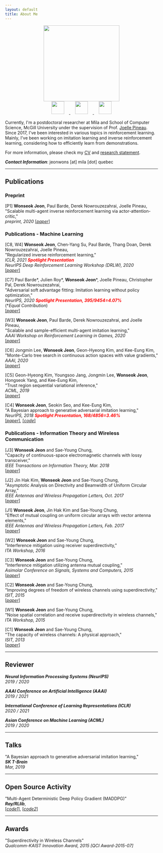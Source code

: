 ```yaml
---
layout: default
title: About Me
---
```


<div class="main-container" style="display: flex;
  justify-content: center;
  margin-bottom: 1rem;
  flex-direction: column;
  align-items: center;">
  <img class="photo" src="https://wsjeon.github.io/images/me.png" style="display:inline-block" width="250"/>
  <div class="icon-container">
    <a href="https://github.com/wsjeon"><img class="icon" src="https://wsjeon.github.io/images/iconmonstr-github-1-240.png" style="display:inline-block; margin: 0rem 1rem; width: 3em;" width="50">
    </a>
    <a href="https://www.linkedin.com/in/wonseok-jeon-108653100/"><img src="https://wsjeon.github.io/images/iconmonstr-linkedin-3-240.png" class="icon" style="display:inline-block; margin: 0rem 1rem; width: 3em;" width="50"/>
    </a>
    <a href="https://scholar.google.com/citations?hl=en&user=ETQY9KAAAAAJ&view_op=list_works&sortby=pubdate"><img src="https://wsjeon.github.io/images/iconmonstr-scholar-3-240.png" class="icon" style="display:inline-block; margin: 0rem 1rem; width: 3em;" width="50"/>
    </a>
  </div>
</div>

Currently, I'm a postdoctoral researcher at Mila and School of Computer Science, McGill University under the supervision of Prof. [Joelle Pineau](https://www.cs.mcgill.ca/~jpineau/). <!--Previously, I was *a postdoctoral researcher at KAIST* . For both postdoc periods,--> Since 2017, I've been interested in various topics in reinforcement learning. Mainly, I've been working on imitation learning and inverse reinforcement learning, considering how to efficiently learn from demonstrations.

<!--During M.S. and Ph. D. at KAIST, I had worked on wireless communication problems and their limitations from the perspectives of information theory, electromagnetism and antenna theory.-->

For more information, please check my [CV](https://wsjeon.github.io/pdfs/Curriculum_Vitae.pdf) and [research statement](https://wsjeon.github.io/pdfs/Research_Statement.pdf).



***Contact Information***: jeonwons [at] mila [dot] quebec


<!---

---
## Education
[*May. 2019 - now*] Postdoctoral researcher at [Mila](https://mila.quebec/) and [School of Computer Science, McGill University](https://cs.mcgill.ca/)
- Advisor: Prof. [Joelle Pineau](https://www.cs.mcgill.ca/~jpineau/).

[*Sep. 2017 - Apr. 2019*] Postdoctoral researcher at [School of Computing, KAIST](https://cs.kaist.ac.kr/) (1 yr 8 mos)
- Advisor: Prof. [Kee-Eung Kim](http://ailab.kaist.ac.kr/).

[*Feb. 2011 - Aug. 2017*] Joint M.S./Ph.D. at [School of Electrical Engineering, KAIST](http://ee.kaist.ac.kr/) (6 yr 7 mos)
- Advisor: Prof. [Sae-Young Chung](http://itml.kaist.ac.kr/).

[*Mar. 2007 - Feb. 2011*] B.S at [School of Electrical and Electronic Engineering, Yonsei University](http://ee.yonsei.ac.kr/) (4 yr)

--->


---
## Publications


### Preprint


[P1] **Wonseok Jeon**, Paul Barde, Derek Nowrouzezahrai, Joelle Pineau,\
"Scalable multi-agent inverse reinforcement learning via actor-attention-critic,"\
*preprint, 2020*
[[*paper*]](https://arxiv.org/abs/2002.10525)


### Publications - Machine Learning

[C8, W4] **Wonseok Jeon**, Chen-Yang Su, Paul Barde, Thang Doan, Derek Nowrouzezahrai, Joelle Pineau,\
"Regularized inverse reinforcement learning,"\
*ICLR, 2021*
<span>
<strong><em style="
    color: red;
">Spotlight Presentation</em></strong>
</span>\
*NeurIPS Deep Reinforcement Learning Workshop (DRLW), 2020*\
[[*paper*]](https://openreview.net/forum?id=HgLO8yalfwc)

[C7] Paul Barde\*, Julien Roy\*, **Wonseok Jeon**\*, Joelle Pineau, Christopher Pal, Derek Nowrouzezahrai,\
"Adversarial soft advantage fitting: Imitation learning without policy optimization,"\
*NeurIPS, 2020*
<span>
<strong><em style="
    color: red;
">Spotlight Presentation, 395/9454=4.07%</em></strong>
</span>\
(\**Equal Contribution*)\
[[*paper*]](https://arxiv.org/abs/2006.13258)

[W3] **Wonseok Jeon**, Paul Barde, Derek Nowrouzezahrai, and Joelle Pineau,\
"Scalable and sample-efficient multi-agent imitation learning,"\
*AAAI Workshop on Reinforcement Learning in Games, 2020*\
[[*paper*]](http://aaai-rlg.mlanctot.info/papers/AAAI20-RLG_paper_25.pdf)

[C6] Jongmin Lee, **Wonseok Jeon**, Geon-Hyeong Kim, and Kee-Eung Kim,\
"Monte-Carlo tree search in continuous action spaces with value gradients,"\
*AAAI, 2020*\
[[*paper*]](https://aaai.org/ojs/index.php/AAAI/article/view/5885)

[C5] Geon-Hyeong Kim, Youngsoo Jang, Jongmin Lee, **Wonseok Jeon**, Hongseok Yang, and Kee-Eung Kim,\
"Trust region sequential variational inference,"\
*ACML, 2019*\
[[*paper*]](http://proceedings.mlr.press/v101/kim19a.html)


[C4] **Wonseok Jeon**, Seokin Seo, and Kee-Eung Kim,\
"A Bayesian approach to generative adversarial imitation learning,"\
*NeurIPS, 2018*
<span>
<strong><em style="
    color: red;
">Spotlight Presentation, 168/4856=3.46%</em></strong>
</span>\
[[*paper*]](https://papers.nips.cc/paper/7972-a-bayesian-approach-to-generative-adversarial-imitation-learning.pdf),
[[*code*]](https://github.com/wsjeon/BGAIL)


### Publications - Information Theory and Wireless Communication

[J3] **Wonseok Jeon** and Sae-Young Chung,\
"Capacity of continuous-space electromagnetic channels with lossy transceiver,"\
*IEEE Transactions on Information Theory, Mar. 2018*\
[[*paper*]](https://ieeexplore.ieee.org/document/8239704)

[J2] Jin Hak Kim, **Wonseok Jeon** and Sae-Young Chung,\
"Asymptotic Analysis on Directivity and Beamwidth of Uniform Circular Array,"\
*IEEE Antennas and Wireless Propagation Letters, Oct. 2017*\
[[*paper*]](https://ieeexplore.ieee.org/document/8066308)

[J1] **Wonseok Jeon**, Jin Hak Kim and Sae-Young Chung,\
"Effect of mutual coupling on uniform circular arrays with vector antenna elements,"\
*IEEE Antennas and Wireless Propagation Letters, Feb. 2017*\
[[*paper*]](https://ieeexplore.ieee.org/document/7849230)

[W2] **Wonseok Jeon** and Sae-Young Chung,\
"Interference mitigation using receiver superdirectivity,"\
*ITA Workshop, 2016*

[C3] **Wonseok Jeon** and Sae-Young Chung,\
"Interference mitigation utilizing antenna mutual coupling,"\
*Asimolar Conference on Signals, Systems and Computers, 2015*\
[[*paper*]](https://ieeexplore.ieee.org/document/7421074)

[C2] **Wonseok Jeon** and Sae-Young Chung,\
"Improving degrees of freedom of wireless channels using superdirectivity,"\
*ISIT, 2015*\
[[*paper*]](https://ieeexplore.ieee.org/document/7283007)

[W1] **Wonseok Jeon** and Sae-Young Chung,\
"Noise spatial correlation and receive superdirectivity in wireless channels,"\
*ITA Workshop, 2015*

[C1] **Wonseok Jeon** and Sae-Young Chung,\
"The capacity of wireless channels: A physical approach,"\
*ISIT, 2013*\
[[*paper*]](https://ieeexplore.ieee.org/document/6620785)

---
## Reviewer
***Neural Information Processing Systems (NeurIPS)***\
*2019 / 2020*

***AAAI Conference on Artificial Intelligence (AAAI)***\
*2019 / 2021*

***International Conference of Learning Representations (ICLR)***\
*2020 / 2021*

***Asian Conference on Machine Learning (ACML)***\
*2019 / 2020*


---
## Talks
"A Bayesian approach to generative adversarial imitation learning,"\
***SK T-Brain***\
*Mar, 2019*

---
## Open Source Activity
"Multi-Agent Deterministic Deep Policy Gradient (MADDPG)"\
***Ray/RLlib***,\
[[*code1*]](https://github.com/ray-project/ray/blob/master/rllib/contrib/maddpg/maddpg.py),
[[*code2*]](https://github.com/wsjeon/maddpg-rllib)


---
## Awards
"Superdirectivity in Wireless Channels"\
*Qualcomm-KAIST Innovation Award, 2015 [QCI Award-2015-07]*
